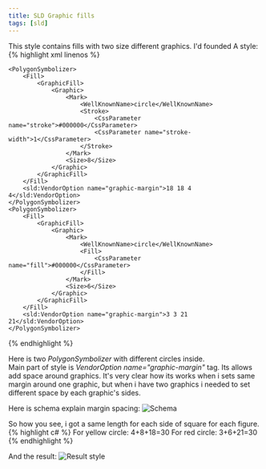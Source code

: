 ```yaml
---
title: SLD Graphic fills
tags: [sld]
---
```

This style contains fills with two size different graphics. 
I'd founded 
A style:
{% highlight xml linenos %}

	<PolygonSymbolizer>
		<Fill>
			<GraphicFill>
				<Graphic>
					<Mark>
						<WellKnownName>circle</WellKnownName>
						<Stroke>
							<CssParameter name="stroke">#000000</CssParameter>
							<CssParameter name="stroke-width">1</CssParameter>
						</Stroke>
					</Mark>
					<Size>8</Size>
				</Graphic>
			</GraphicFill>
		</Fill>
		<sld:VendorOption name="graphic-margin">18 18 4 4</sld:VendorOption>
	</PolygonSymbolizer>
	<PolygonSymbolizer>
		<Fill>
			<GraphicFill>
				<Graphic>
					<Mark>
						<WellKnownName>circle</WellKnownName>
						<Fill>
							<CssParameter name="fill">#000000</CssParameter>
						</Fill>
					</Mark>
					<Size>6</Size>
				</Graphic>
			</GraphicFill>
		</Fill>
		<sld:VendorOption name="graphic-margin">3 3 21 21</sld:VendorOption>
	</PolygonSymbolizer>

{% endhighlight %}

Here is two _PolygonSymbolizer_ with different circles inside.  
Main part of style is _VendorOption name="graphic-margin"_ tag. Its allows add space around graphics.
It's very clear how its works when i sets same margin around one graphic, but when i have two graphics
i needed to set different space by each graphic's sides.

Here is schema explain margin spacing:
![Schema](/blog/img/2017-12-06/2017-12-06_1.jpg "Schema")

So how you see, i got a same length for each side of square for each figure.
{% highlight c# %}
	For yellow circle: 4+8+18=30
	For red circle: 3+6+21=30
{% endhighlight %}

And the result:
![Result style](/blog/img/2017-12-06/2017-12-06_2.png "Result style")

